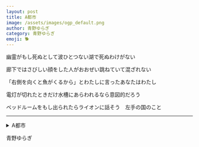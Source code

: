 ```yaml
---
layout: post
title: A都市
image: /assets/images/ogp_default.png
author: 青野ゆらぎ
category: 青野ゆらぎ
emoji: 🐕
---
```


<div class="tanka-area"><div class="tanka">
<p>幽霊がもし死ぬとして波ひとつない湖で死ぬわけがない</p>

<p>廊下ではさびしい顔をした人がおおぜい跳ねていて混ざれない</p>

<p>「右側を向くと魚がくるから」とわたしに言ったあなたはわたし</p>

<p>電灯が切れたときだけ水槽にあらわれるなら意図的だろう</p>

<p>ベッドルームをもし出られたらライオンに話そう　左手の国のこと</p>

</div></div>

---

<details><summary>A都市</summary>
幽霊がもし死ぬとして波ひとつない湖で死ぬわけがない<br/>
廊下ではさびしい顔をした人がおおぜい跳ねていて混ざれない<br/>
「右側を向くと魚がくるから」とわたしに言ったあなたはわたし<br/>
電灯が切れたときだけ水槽にあらわれるなら意図的だろう<br/>
ベッドルームをもし出られたらライオンに話そう　左手の国のこと<br/>
<br/>

</details>

青野ゆらぎ
